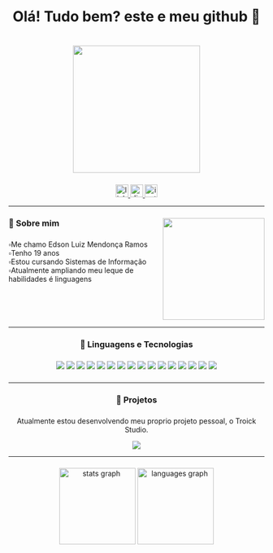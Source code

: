
<h1 align="center">Olá! Tudo bem? este e meu github 🔷</h1>

###

<br clear="both">

<div align="center">
  <img height="250" src="https://i.pinimg.com/564x/21/10/e4/2110e4a6cfa1286e55aeaddaf65218bd.jpg"  />
</div>

###

<div align="center">
  <a href="www.linkedin.com/in/edson-luiz-mendonça-ramos" target="_blank">
    <img src="https://img.shields.io/static/v1?message=LinkedIn&logo=linkedin&label=&color=0077B5&logoColor=white&labelColor=&style=for-the-badge" height="25" alt="linkedin logo"  />
  </a>
  <a href="https://discord.gg/K6GJzS49" target="_blank">
    <img src="https://img.shields.io/static/v1?message=Discord&logo=discord&label=&color=7289DA&logoColor=white&labelColor=&style=for-the-badge" height="25" alt="discord logo"  />
  </a>
  <a href="https://www.instagram.com/troickzin_/" target="_blank">
    <img src="https://img.shields.io/static/v1?message=Instagram&logo=instagram&label=&color=E4405F&logoColor=white&labelColor=&style=for-the-badge" height="25" alt="instagram logo"  />
  </a>
</div>

***

###

<img align="right" height="200" src="https://i.pinimg.com/474x/ef/8b/dc/ef8bdc49af5f060331b512fca81de31c.jpg"  />

###

<h3 align="left">🔹  Sobre mim</h3>

###

<p align="left">▫️Me chamo Edson Luiz Mendonça Ramos<br>▫️Tenho 19 anos<br>▫️Estou cursando Sistemas de Informação  <br>▫️Atualmente ampliando meu leque de habilidades é linguagens</p>

###

<br clear="both">

***

<h3 align="center">🔷 Linguagens e Tecnologias</h3>

###

<div align="center">
	<img src="https://img.shields.io/badge/JavaScript-323330?style=for-the-badge&logo=javascript&logoColor=F7DF1E"/>
	<img src="https://img.shields.io/badge/TypeScript-007ACC?style=for-the-badge&logo=typescript&logoColor=white"/>
	<img src="https://img.shields.io/badge/Node%20js-339933?style=for-the-badge&logo=nodedotjs&logoColor=white"/>
	<img src="https://img.shields.io/badge/Python-FFD43B?style=for-the-badge&logo=python&logoColor=blue"/>
	<img src="https://img.shields.io/badge/MongoDB-4EA94B?style=for-the-badge&logo=mongodb&logoColor=white"/>
	<img src="https://img.shields.io/badge/Express%20js-000000?style=for-the-badge&logo=express&logoColor=white"/>
	<img src="https://img.shields.io/badge/HTML5-E34F26?style=for-the-badge&logo=html5&logoColor=white"/>
	<img src="https://img.shields.io/badge/CSS3-1572B6?style=for-the-badge&logo=css3&logoColor=white"/>
	<img src="https://img.shields.io/badge/Sass-CC6699?style=for-the-badge&logo=sass&logoColor=white"/>
	<img src="https://img.shields.io/badge/React-20232A?style=for-the-badge&logo=react&logoColor=61DAFB"/>
	<img src="https://img.shields.io/badge/next%20js-000000?style=for-the-badge&logo=nextdotjs&logoColor=white"/>
	<img src="https://img.shields.io/badge/Tailwind_CSS-38B2AC?style=for-the-badge&logo=tailwind-css&logoColor=white"/>
	<img src="https://img.shields.io/badge/Zod-000000?style=for-the-badge&logo=zod&logoColor=3068B7"/>
	<img src="https://img.shields.io/badge/VSCode-0078D4?style=for-the-badge&logo=visual%20studio%20code&logoColor=white"/>
	<img src="https://img.shields.io/badge/GIT-E44C30?style=for-the-badge&logo=git&logoColor=white"/>
	<img src="https://img.shields.io/badge/Figma-F24E1E?style=for-the-badge&logo=figma&logoColor=white"/>
</div>

###

***

<h3 align="center">🔷 Projetos</h3>
	
###

<p align="center">Atualmente estou desenvolvendo meu proprio projeto pessoal, o Troick Studio.</p>

<div  align="center">
  <img src="https://i.imgur.com/lZJkw1L.png" />
</div>

***

###

<div align="center">
  <img src="https://github-readme-stats.vercel.app/api?username=EdsonLuizMRamos&hide_title=false&hide_rank=true&show_icons=true&include_all_commits=true&count_private=true&disable_animations=false&theme=github_dark&locale=pt-br&hide_border=true&order=1" height="150" alt="stats graph"  />
  <img src="https://github-readme-stats.vercel.app/api/top-langs?username=EdsonLuizMRamos&locale=pt-br&hide_title=false&layout=compact&card_width=320&langs_count=5&theme=github_dark&hide_border=true&order=2" height="150" alt="languages graph"  />
</div>

###
